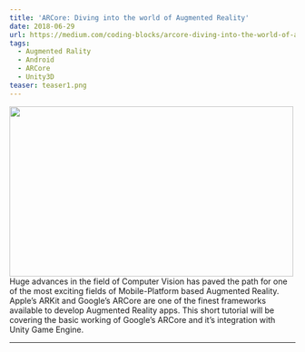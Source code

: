 ```yaml
---
title: 'ARCore: Diving into the world of Augmented Reality'
date: 2018-06-29
url: https://medium.com/coding-blocks/arcore-diving-into-the-world-of-augmented-reality-31ba228d8530
tags:
  - Augmented Rality
  - Android
  - ARCore
  - Unity3D
teaser: teaser1.png
---
```


<!-- ![Alt text](https://shivangchopra11.github.io/images/teaser1.png) \ -->
<img src="https://shivangchopra11.github.io/images/teaser1.png" width="500" height="300" /><br />
Huge advances in the field of Computer Vision has paved the path for one of the most exciting fields of Mobile-Platform based Augmented Reality. Apple’s ARKit and Google’s ARCore are one of the finest frameworks available to develop Augmented Reality apps. This short tutorial will be covering the basic working of Google’s ARCore and it’s integration with Unity Game Engine.

---
